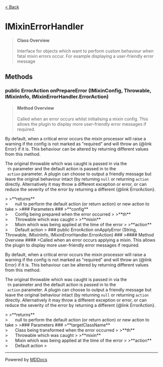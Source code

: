 [< Back](../README.md)
# IMixinErrorHandler #
>#### Class Overview ####
>Interface for objects which want to perform custom behaviour when fatal mixin
 errors occur. For example displaying a user-friendly error message
## Methods ##
### public ErrorAction onPrepareError (IMixinConfig, Throwable, IMixinInfo, IMixinErrorHandler.ErrorAction) ###
>#### Method Overview ####
>Called when an error occurs whilst initialising a mixin config. This
 allows the plugin to display more user-friendly error messages if
 required.
 
 <p>By default, when a critical error occurs the mixin processor will
 raise a warning if the config is not marked as "required" and will throw
 an {@link Error} if it is. This behaviour can be altered by returning
 different values from this method.</p>
 
 <p>The original throwable which was caught is passed in via the <code>
 th</code> parameter and the default action is passed in to the <code>
 action</code> parameter. A plugin can choose to output a friendly message
 but leave the original behaviour intact (by returning <code>null</code>
 or returning <code>action</code> directly. Alternatively it may throw a
 different exception or error, or can reduce the severity of the error by
 returning a different {@link ErrorAction}.</p>
>
>**returns**<br />
>&nbsp;&nbsp;&nbsp;&nbsp;&nbsp;&nbsp;null to perform the default action (or return action) or new
      action to take
>
>### Parameters ###
>**config**<br />
>&nbsp;&nbsp;&nbsp;&nbsp;&nbsp;&nbsp;Config being prepared when the error occurred
>
>**th**<br />
>&nbsp;&nbsp;&nbsp;&nbsp;&nbsp;&nbsp;Throwable which was caught
>
>**mixin**<br />
>&nbsp;&nbsp;&nbsp;&nbsp;&nbsp;&nbsp;Mixin which was being applied at the time of the error
>
>**action**<br />
>&nbsp;&nbsp;&nbsp;&nbsp;&nbsp;&nbsp;Default action
>
### public ErrorAction onApplyError (String, Throwable, IMixinInfo, IMixinErrorHandler.ErrorAction) ###
>#### Method Overview ####
>Called when an error occurs applying a mixin. This allows
 the plugin to display more user-friendly error messages if required.
 
 <p>By default, when a critical error occurs the mixin processor will
 raise a warning if the config is not marked as "required" and will throw
 an {@link Error} if it is. This behaviour can be altered by returning
 different values from this method.</p>
 
 <p>The original throwable which was caught is passed in via the <code>
 th</code> parameter and the default action is passed in to the <code>
 action</code> parameter. A plugin can choose to output a friendly message
 but leave the original behaviour intact (by returning <code>null</code>
 or returning <code>action</code> directly. Alternatively it may throw a
 different exception or error, or can reduce the severity of the error by
 returning a different {@link ErrorAction}.</p>
>
>**returns**<br />
>&nbsp;&nbsp;&nbsp;&nbsp;&nbsp;&nbsp;null to perform the default action (or return action) or new
      action to take
>
>### Parameters ###
>**targetClassName**<br />
>&nbsp;&nbsp;&nbsp;&nbsp;&nbsp;&nbsp;Class being transformed when the error occurred
>
>**th**<br />
>&nbsp;&nbsp;&nbsp;&nbsp;&nbsp;&nbsp;Throwable which was caught
>
>**mixin**<br />
>&nbsp;&nbsp;&nbsp;&nbsp;&nbsp;&nbsp;Mixin which was being applied at the time of the error
>
>**action**<br />
>&nbsp;&nbsp;&nbsp;&nbsp;&nbsp;&nbsp;Default action
>

---
Powered by [MDDocs](https://github.com/VRCube/MDDocs)